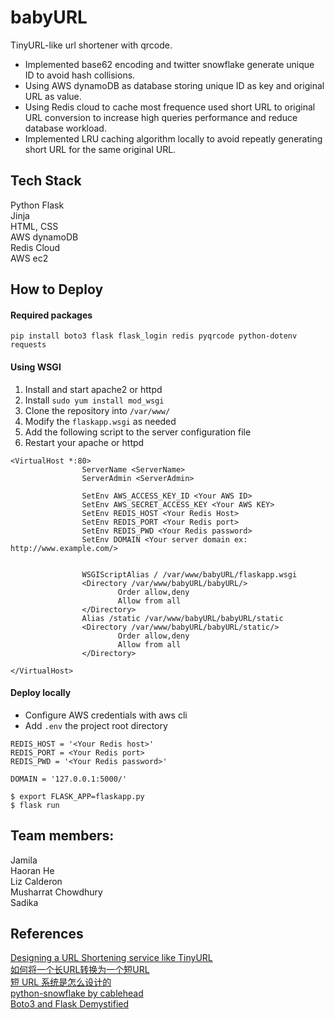 # babyURL   
TinyURL-like url shortener with qrcode.   
    
* Implemented base62 encoding and twitter snowflake generate unique ID to avoid hash collisions.      
* Using AWS dynamoDB as database storing unique ID as key and original URL as value.   
* Using Redis cloud to cache most frequence used short URL to original URL conversion to increase high queries performance and reduce database workload.       
* Implemented LRU caching algorithm locally to avoid repeatly generating short URL for the same original URL.        

## Tech Stack
Python Flask    
Jinja   
HTML, CSS   
AWS dynamoDB    
Redis Cloud   
AWS ec2   

## How to Deploy
#### Required packages
`pip install boto3 flask flask_login redis pyqrcode python-dotenv requests`

#### Using WSGI        
1) Install and start apache2 or httpd
2) Install `sudo yum install mod_wsgi`      
3) Clone the repository into `/var/www/`
4) Modify the `flaskapp.wsgi` as needed
5) Add the following script to the server configuration file  
6) Restart your apache or httpd     
     
```
<VirtualHost *:80>
                ServerName <ServerName>
                ServerAdmin <ServerAdmin>

                SetEnv AWS_ACCESS_KEY_ID <Your AWS ID>
                SetEnv AWS_SECRET_ACCESS_KEY <Your AWS KEY>
                SetEnv REDIS_HOST <Your Redis Host>
                SetEnv REDIS_PORT <Your Redis port>
                SetEnv REDIS_PWD <Your Redis password>
                SetEnv DOMAIN <Your server domain ex: http://www.example.com/>


                WSGIScriptAlias / /var/www/babyURL/flaskapp.wsgi
                <Directory /var/www/babyURL/babyURL/>
                        Order allow,deny
                        Allow from all
                </Directory>
                Alias /static /var/www/babyURL/babyURL/static
                <Directory /var/www/babyURL/babyURL/static/>
                        Order allow,deny
                        Allow from all
                </Directory>

</VirtualHost>
```

#### Deploy locally
* Configure AWS credentials with aws cli
* Add `.env` the project root directory 
```
REDIS_HOST = '<Your Redis host>'
REDIS_PORT = <Your Redis port>
REDIS_PWD = '<Your Redis password>'

DOMAIN = '127.0.0.1:5000/'
```

```
$ export FLASK_APP=flaskapp.py
$ flask run
```

## Team members:
Jamila  
Haoran He    
Liz Calderon      
Musharrat Chowdhury   
Sadika    

## References
[Designing a URL Shortening service like TinyURL](https://www.educative.io/courses/grokking-the-system-design-interview/m2ygV4E81AR)        
[如何将一个长URL转换为一个短URL](https://juejin.im/post/6844903853830176776)        
[短 URL 系统是怎么设计的](https://www.zhihu.com/question/29270034/answer/46446911)       
[python-snowflake by cablehead](https://github.com/cablehead/python-snowflake)      
[Boto3 and Flask Demystified](https://medium.com/@jQN/boto3-and-flask-demystified-ecf9ab5804f4)
